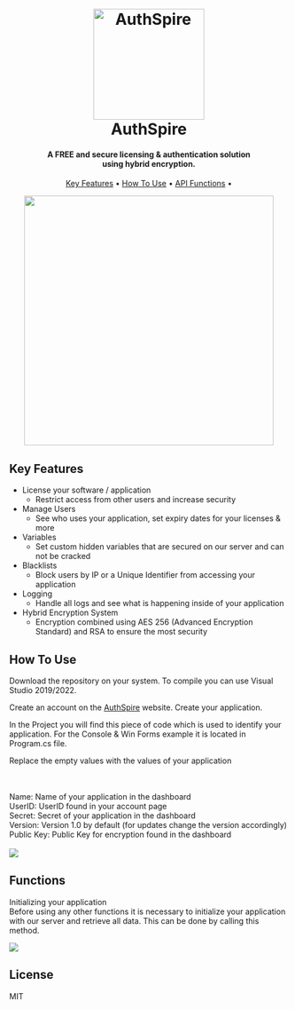 
<h1 align="center">
  <br>
  <a href="https://authspire.com"><img src="https://i.ibb.co/KxvFZ5B/logo.png" alt="AuthSpire" width="200"></a>
  <br>
  AuthSpire
  <br>
</h1>

<h4 align="center">A FREE and secure licensing & authentication solution<br>using hybrid encryption.</h4>

<p align="center">
  <a href="#key-features">Key Features</a> •
  <a href="#how-to-use">How To Use</a> •
  <a href="#functions">API Functions</a> •
</p>

<div align="center">
    <img src="https://media.giphy.com/media/V6v60D0r4St0xXNJqo/giphy.gif" width="450"> 
</div>


## Key Features

* License your software / application
  - Restrict access from other users and increase security
* Manage Users
  - See who uses your application, set expiry dates for your licenses & more
* Variables
  - Set custom hidden variables that are secured on our server and can not be cracked
* Blacklists
  - Block users by IP or a Unique Identifier from accessing your application
* Logging
  - Handle all logs and see what is happening inside of your application
* Hybrid Encryption System
  - Encryption combined using AES 256 (Advanced Encryption Standard) and RSA to ensure the most security

## How To Use

Download the repository on your system. To compile you can use Visual Studio 2019/2022. 

Create an account on the <a href="https://authspire.com/sign-up">AuthSpire</a> website.
Create your application.


In the Project you will find this piece of code which is used to identify your application.
For the Console & Win Forms example it is located in Program.cs file.

Replace the empty values with the values of your application


<br>
<br>
Name: Name of your application in the dashboard<br>
UserID: UserID found in your account page<br>
Secret: Secret of your application in the dashboard<br>
Version: Version 1.0 by default (for updates change the version accordingly)<br>
Public Key: Public Key for encryption found in the dashboard<br>
<br>

<img src="https://i.ibb.co/Xtm9nJd/Screenshot-2022-12-04-061841.png">

## Functions

Initializing your application<br>
Before using any other functions it is necessary to initialize your application with our server and retrieve all data.
This can be done by calling this method.

<img src="https://i.ibb.co/f93jbf0/init.png">

## License

MIT
